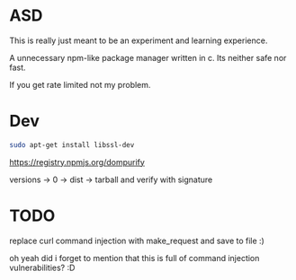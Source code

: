 # ASD

This is really just meant to be an experiment and learning experience.

A unnecessary npm-like package manager written in c. Its neither safe nor fast.

If you get rate limited not my problem.

# Dev

```bash
sudo apt-get install libssl-dev
```

https://registry.npmjs.org/dompurify

versions -> 0 -> dist -> tarball and verify with signature

# TODO

replace curl command injection with make_request and save to file :)

oh yeah did i forget to mention that this is full of command injection vulnerabilities? :D